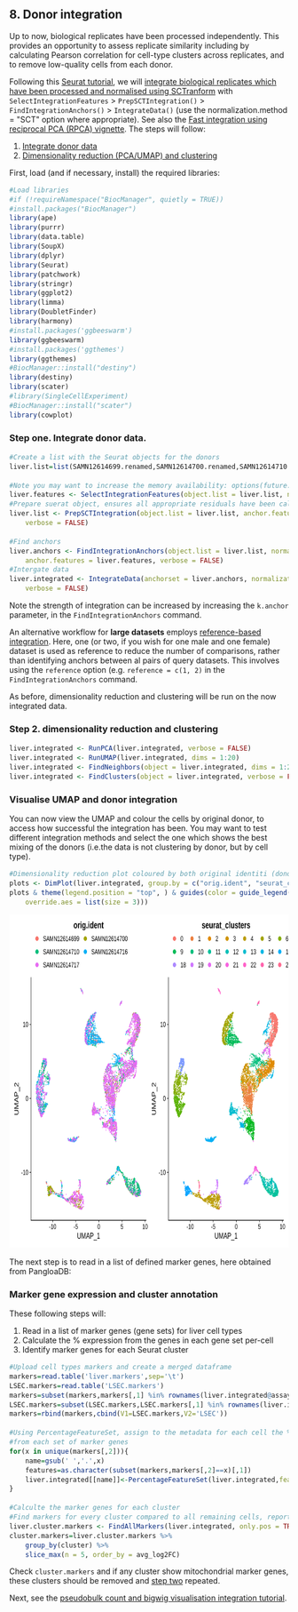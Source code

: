 
## 8. Donor integration

Up to now, biological replicates have been processed independently. This provides an opportunity to assess replicate similarity including by calculating Pearson correlation for cell-type clusters across replicates, and to remove low-quality cells from each donor.

Following this [Seurat tutorial](https://satijalab.org/seurat/articles/integration_introduction.html), we will [integrate biological replicates which have been processed and normalised using SCTranform](https://genomebiology.biomedcentral.com/articles/10.1186/s13059-019-1874-1) with `SelectIntegrationFeatures` > `PrepSCTIntegration()` > `FindIntegrationAnchors()` > `IntegrateData()` (use the normalization.method = "SCT" option where appropriate). See also the [Fast integration using reciprocal PCA (RPCA) vignette](https://satijalab.org/seurat/articles/integration_rpca.html). The steps will follow:

1. [Integrate donor data](#Step-one.-Integrate-donor-data.)
2. [Dimensionality reduction (PCA/UMAP) and clustering](#Step-2.-dimensionality-reduction-and-clustering)

First, load (and if necessary, install) the required libraries:
```R
#Load libraries
#if (!requireNamespace("BiocManager", quietly = TRUE))
#install.packages("BiocManager")
library(ape)
library(purrr)
library(data.table)
library(SoupX)
library(dplyr)
library(Seurat)
library(patchwork)
library(stringr)
library(ggplot2)
library(limma)
library(DoubletFinder)
library(harmony)
#install.packages('ggbeeswarm')
library(ggbeeswarm)
#install.packages('ggthemes')
library(ggthemes)
#BiocManager::install("destiny")
library(destiny)
library(scater)
#library(SingleCellExperiment)
#BiocManager::install("scater")
library(cowplot)
```

### Step one. Integrate donor data.

```R
#Create a list with the Seurat objects for the donors
liver.list=list(SAMN12614699.renamed,SAMN12614700.renamed,SAMN12614710.clusters,SAMN12614716.filtered,SAMN12614717.filtered)

#Note you may want to increase the memory availability: options(future.globals.maxSize = 8000 * 1024^2)
liver.features <- SelectIntegrationFeatures(object.list = liver.list, nfeatures = 3000) #3000
#Prepare suerat object, ensures all appropriate residuals have been calculated
liver.list <- PrepSCTIntegration(object.list = liver.list, anchor.features = liver.features, 
    verbose = FALSE)

#Find anchors
liver.anchors <- FindIntegrationAnchors(object.list = liver.list, normalization.method = "SCT", 
    anchor.features = liver.features, verbose = FALSE)
#Intergate data
liver.integrated <- IntegrateData(anchorset = liver.anchors, normalization.method = "SCT", 
    verbose = FALSE)
```

Note the strength of integration can be increased by increasing the `k.anchor` parameter, in the `FindIntegrationAnchors` command.

An alternative workflow for **large datasets** employs [reference-based integration](https://satijalab.org/seurat/articles/integration_large_datasets.html). Here, one (or two, if you wish for one male and one female) dataset is used as reference to reduce the number of comparisons, rather than identifying anchors between al pairs of query datasets. This involves using the `reference` option (e.g. `reference = c(1, 2)` in the `FindIntegrationAnchors` command. 

As before, dimensionality reduction and clustering will be run on the now integrated data. 

### Step 2. dimensionality reduction and clustering

```R
liver.integrated <- RunPCA(liver.integrated, verbose = FALSE)
liver.integrated <- RunUMAP(liver.integrated, dims = 1:20)
liver.integrated <- FindNeighbors(object = liver.integrated, dims = 1:20, verbose = FALSE)
liver.integrated <- FindClusters(object = liver.integrated, verbose = FALSE)
```

### Visualise UMAP and donor integration

You can now view the UMAP and colour the cells by original donor, to access how successful the integration has been. You may want to test different integration methods and select the one which shows the best mixing of the donors (i.e.the data is not clustering by donor, but by cell type).

```R
#Dimensionality reduction plot coloured by both original identiti (donor) and seurat clusters (new following donor integrati)
plots <- DimPlot(liver.integrated, group.by = c("orig.ident", "seurat_clusters")) 
plots & theme(legend.position = "top", ) & guides(color = guide_legend(nrow = 3, byrow = TRUE, 
    override.aes = list(size = 3))) 
```

<img src="https://github.com/CebolaLab/scRNA/blob/main/Figures/first_integrated_UMAP.png" height="600">

The next step is to read in a list of defined marker genes, here obtained from PangloaDB:

### Marker gene expression and cluster annotation 

These following steps will:

1. Read in a list of marker genes (gene sets) for liver cell types
2. Calculate the % expression from the genes in each gene set per-cell
3. Identify marker genes for each Seurat cluster

```R
#Upload cell types markers and create a merged dataframe 
markers=read.table('liver.markers',sep='\t')
LSEC.markers=read.table('LSEC.markers')
markers=subset(markers,markers[,1] %in% rownames(liver.integrated@assays$SCT@counts))
LSEC.markers=subset(LSEC.markers,LSEC.markers[,1] %in% rownames(liver.integrated@assays$SCT@counts))
markers=rbind(markers,cbind(V1=LSEC.markers,V2='LSEC'))

#Using PercentageFeatureSet, assign to the metadata for each cell the % gene expression 
#from each set of marker genes
for(x in unique(markers[,2])){
    name=gsub(' ','.',x)
    features=as.character(subset(markers,markers[,2]==x)[,1])
    liver.integrated[[name]]<-PercentageFeatureSet(liver.integrated,features = features, assay = 'RNA')
}

#Calculte the marker genes for each cluster
#Find markers for every cluster compared to all remaining cells, report only the positive ones
liver.cluster.markers <- FindAllMarkers(liver.integrated, only.pos = TRUE, min.pct = 0.25, logfc.threshold = 0.25)
cluster.markers=liver.cluster.markers %>%
    group_by(cluster) %>%
    slice_max(n = 5, order_by = avg_log2FC)
```

Check `cluster.markers` and if any cluster show mitochondrial marker genes, these clusters should be removed and [step two](#Step-2-dimensionality-reduction-and-clustering) repeated. 

Next, see the [pseudobulk count and bigwig visualisation integration tutorial](https://github.com/CebolaLab/scRNA/tree/main/9.pseudobulk_counts_bigwigs).

